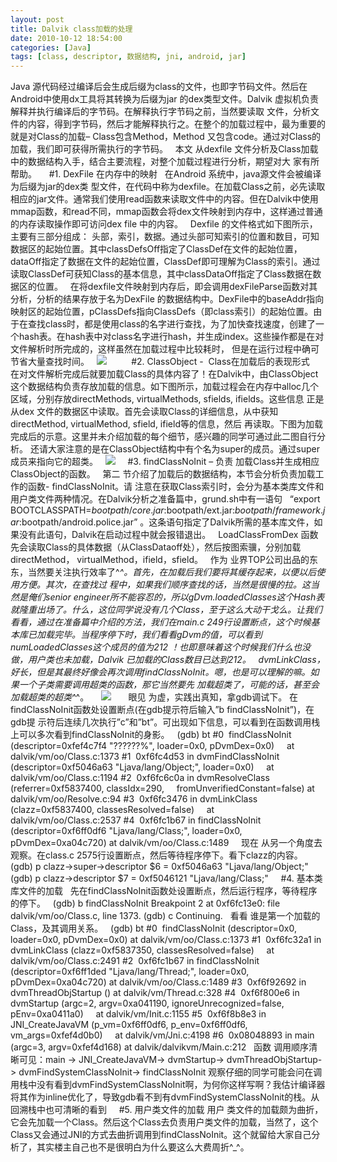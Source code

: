 ```yaml
---
layout: post
title: Dalvik class加载的处理
date: 2010-10-12 18:54:00
categories: [Java]
tags: [class, descriptor, 数据结构, jni, android, jar]
---
```

Java
 源代码经过编译后会生成后缀为class的文件，也即字节码文件。然后在Android中使用dx工具将其转换为后缀为jar 的dex类型文件。Dalvik 虚拟机负责解释并执行编译后的字节码。在解释执行字节码之前，当然要读取
文件，分析文件的内容，得到字节码，然后才能解释执行之。在整个的加载过程中，最为重要的就是对Class的加载– Class包含Method，Method 又包含code。通过对Class的加载，我们即可获得所需执行的字节码。
 
本文
从dexfile 文件分析及Class加载中的数据结构入手，结合主要流程，对整个加载过程进行分析，期望对大
家有所帮助。
 
 
#1. 
DexFile 在内存中的映射
 
在Android 系统中，java源文件会被编译为后缀为jar的dex类
型文件，在代码中称为dexfile。在加载Class之前，必先读取相应的jar文件。通常我们使用read函数来读取文件中的内容。但在Dalvik中使用mmap函数，和read不同，mmap函数会将dex文件映射到内存中，这样通过普通的内存读取操作即可访问dex file 中的内容。
 
Dexfile
 的文件格式如下图所示，主要有三部分组成：
头部，索引，数据。通过头部可知索引的位置和数目，可知数据区的起始位置。其中classDefsOff指定了ClassDef在文件的起始位置，dataOff指定了数据在文件的起始位置，ClassDef即可理解为Class的索引。通过读取ClassDef可获知Class的基本信息，其中classDataOff指定了Class数据在数据区的位置。
 
在将dexfile文件映射到内存后，即会调用dexFileParse函数对其分析，分析的结果存放于名为DexFile 的数据结构中。DexFile中的baseAddr指向映射区的起始位置，pClassDefs指向ClassDefs（即class索引）的起始位置。由于在查找class时，都是使用class的名字进行查找，为了加快查找速度，创建了一个hash表。在hash表中对class名字进行hash，并生成index。这些操作都是在对文件解析时所完成的，这样虽然在加载过程中比较耗时，
但是在运行过程中确可节省大量查找时间。
 
![](http://hi.csdn.net/attachment/201007/6/0_127838235177K1.gif) 
 
 
 
 
#2. ClassObject -  Class在加载后的表现形式
 
在对文件解析完成后就要加载Class的具体内容了！在Dalvik中，由ClassObject 这个数据结构负责存放加载的信息。如下图所示，加载过程会在内存中alloc几个区域，分别存放directMethods, virtualMethods, 
sfields, ifields。这些信息
正是从dex 文件的数据区中读取。首先会读取Class的详细信息，从中获知directMethod, virtualMethod, 
sfield, ifield等的信息，然后
再读取。下图为加载完成后的示意。这里并未介绍加载的每个细节，感兴趣的同学可通过此二图自行分析。
还请大家注意的是在ClassObject结构中有个名为super的成员。通过super成员来指向它的超类。
 
![](http://hi.csdn.net/attachment/201007/6/0_12783829334yaJ.gif)
 
 
#3.
 findClassNoInit – 负责
加载Class并生成相应ClassObject的函数。
 
第二
节介绍了加载后的数据结构，本节会分析负责加载工作的函数- findClassNoInit。请
注意在获取Class索引时，会分为基本类库文件和用户类文件两种情况。在Dalvik分析之准备篇中，grund.sh中有一语句   “export 
BOOTCLASSPATH=$bootpath/core.jar:$bootpath/ext.jar:$bootpath/framework.jar:$bootpath/android.police.jar”
 。这条语句指定了Dalvik所需的基本库文件，如果没有此语句，Dalvik在启动过程中就会报错退出。
 
LoadClassFromDex
 函数先会读取Class的具体数据（从ClassDataoff处），然后按图索骥，分别加载 directMethod， virtualMethod，ifield，sfield。
 
作为
业界TOP公司出品的东东，当然要关注执行效率了^_^。首先，在加载后我们要将其缓存起来，以便以后使用方便。其次，在查找过
程中，如果我们顺序查找的话，当然是很慢的拉。这当然是俺们senior engineer所不能容忍的，所以gDvm.loadedClasses这个Hash表就隆重出场了。什么，这位同学说没有几个Class，至于这么大动干戈么。让我们看看，通过在准备篇中介绍的方法，我们在main.c 249行设置断点，这个时候基本库已加载完毕。当程序停下时，我们看看gDvm的值，可以看到numLoadedClasses这个成员的值为212 ！也即意味着这个时候我们什么也没做，用户类也未加载，Dalvik 已加载的Class数目已达到212。
 
dvmLinkClass，好长，但是其最终好像会再次调用findClassNoInit。嗯，也是可以理解的嘛。如果一个子类需要调用超类的函数，那它当然要先
加载超类了，可能的话，甚至会加载超类的超类^_^。  
 
![](http://hi.csdn.net/attachment/201007/6/0_1278382976sWxw.gif)
 
 
 
眼见
为虚，实践出真知，拿gdb调试下。
在findClassNoInit函数处设置断点(在gdb提示符后输入”b findClassNoInit”)，在gdb提
示符后连续几次执行”c”和”bt”。可出现如下信息，可以看到在函数调用栈上可以多次看到findClassNoInit的身影。
 
(gdb) bt
#0 
 findClassNoInit (descriptor=0xfef4c7f4 "??????%", loader=0x0, 
pDvmDex=0x0)
    at 
dalvik/vm/oo/Class.c:1373
#1  0xf6fc4d53 in 
dvmFindClassNoInit (descriptor=0xf5046a63 "Ljava/lang/Object;", 
loader=0x0)
    at dalvik/vm/oo/Class.c:1194
#2  0xf6fc6c0a in 
dvmResolveClass (referrer=0xf5837400, classIdx=290,
    fromUnverifiedConstant=false)
 at dalvik/vm/oo/Resolve.c:94
#3  0xf6fc3476 in dvmLinkClass 
(clazz=0xf5837400, classesResolved=false)
    at dalvik/vm/oo/Class.c:2537
#4  0xf6fc1b67 in 
findClassNoInit (descriptor=0xf6ff0df6 "Ljava/lang/Class;", loader=0x0,
    pDvmDex=0xa04c720) at 
dalvik/vm/oo/Class.c:1489
 
 
现在
从另一个角度去观察。在class.c 2575行设置断点，然后等待程序停下。看下clazz的内容。
(gdb) p clazz->super->descriptor
$6 = 0xf5046a63 "Ljava/lang/Object;"
(gdb) p clazz->descriptor
$7 = 0xf5046121 "Ljava/lang/Class;"
 
 
#4. 基本类库文件的加载
 
先在findClassNoInit函数处设置断点，然后运行程序，等待程序的停下。
 
(gdb) b 
findClassNoInit
Breakpoint 2 at 
0xf6fc13e0: file dalvik/vm/oo/Class.c, line 1373.
(gdb) c
Continuing.
 
看看
谁是第一个加载的Class，及其调用关系。
 
(gdb) bt
#0 
 findClassNoInit (descriptor=0x0, loader=0x0, pDvmDex=0x0) at 
dalvik/vm/oo/Class.c:1373
#1 
 0xf6fc32a1 in dvmLinkClass (clazz=0xf5837350, 
classesResolved=false)
    at 
dalvik/vm/oo/Class.c:2491
#2  0xf6fc1b67 in 
findClassNoInit (descriptor=0xf6ff1ded "Ljava/lang/Thread;", loader=0x0,
    pDvmDex=0xa04c720) at 
dalvik/vm/oo/Class.c:1489
#3 
 0xf6f92692 in dvmThreadObjStartup () at dalvik/vm/Thread.c:328
#4 
 0xf6f800e6 in dvmStartup (argc=2, argv=0xa041190, 
ignoreUnrecognized=false, pEnv=0xa0411a0)
    at dalvik/vm/Init.c:1155
#5  0xf6f8b8e3 in 
JNI_CreateJavaVM (p_vm=0xf6ff0df6, p_env=0xf6ff0df6, vm_args=0xfef4d0b0)
    at dalvik/vm/Jni.c:4198
#6  0x08048893 in main (argc=3, 
argv=0xfef4d168) at dalvik/dalvikvm/Main.c:212
 
函数
调用顺序清晰可见：main -> JNI_CreateJavaVM-> dvmStartup-> 
dvmThreadObjStartup-> dvmFindSystemClassNoInit-> findClassNoInit 观察仔细的同学可能会问在调用栈中没有看到dvmFindSystemClassNoInit啊，为何你这样写啊？我估计编译器将其作为inline优化了，导致gdb看不到有dvmFindSystemClassNoInit的栈。从回溯栈中也可清晰的看到
 
 
#5. 用户类文件的加载
用户
类文件的加载颇为曲折，它会先加载一个Class。然后这个Class去负责用户类文件的加载，当然了，这个Class又会通过JNI的方式去曲折调用到findClassNoInit。这个就留给大家自己分析了，其实楼主自己也不是很明白为什么要这么大费周折^_^。
